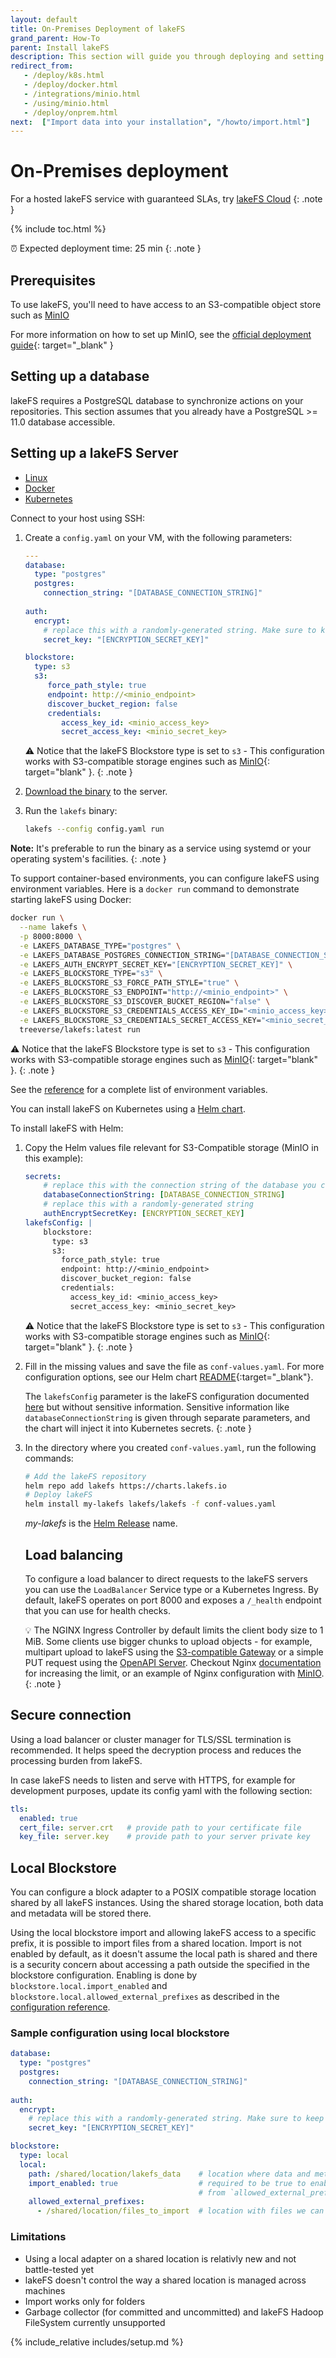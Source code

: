 ```yaml
---
layout: default
title: On-Premises Deployment of lakeFS
grand_parent: How-To
parent: Install lakeFS
description: This section will guide you through deploying and setting up a production-suitable lakeFS environment on-premises (or on other cloud providers)
redirect_from:
   - /deploy/k8s.html
   - /deploy/docker.html 
   - /integrations/minio.html
   - /using/minio.html
   - /deploy/onprem.html
next:  ["Import data into your installation", "/howto/import.html"]
---
```


# On-Premises deployment

For a hosted lakeFS service with guaranteed SLAs, try [lakeFS Cloud](https://lakefs.cloud)
{: .note }

{% include toc.html %}

⏰ Expected deployment time: 25 min
{: .note }

## Prerequisites

To use lakeFS, you'll need to have access to an S3-compatible object store such as [MinIO](https://min.io)

For more information on how to set up MinIO, see the [official deployment guide](https://min.io/docs/minio/container/operations/installation.html){: target="_blank" }

## Setting up a database

lakeFS requires a PostgreSQL database to synchronize actions on your repositories.
This section assumes that you already have a PostgreSQL >= 11.0 database accessible.


## Setting up a lakeFS Server

<div class="tabs">
  <ul>
    <li><a href="#linux">Linux</a></li>
    <li><a href="#docker">Docker</a></li>
    <li><a href="#k8s">Kubernetes</a></li>
  </ul>
  <div markdown="1" id="linux">

Connect to your host using SSH:

1. Create a `config.yaml` on your VM, with the following parameters:
 
   ```yaml
   ---
   database:
     type: "postgres"
     postgres:
       connection_string: "[DATABASE_CONNECTION_STRING]"
  
   auth:
     encrypt:
       # replace this with a randomly-generated string. Make sure to keep it safe!
       secret_key: "[ENCRYPTION_SECRET_KEY]"
   
   blockstore:
     type: s3
     s3:
        force_path_style: true
        endpoint: http://<minio_endpoint>
        discover_bucket_region: false
        credentials:
           access_key_id: <minio_access_key>
           secret_access_key: <minio_secret_key>
   ```

   ⚠️ Notice that the lakeFS Blockstore type is set to `s3` - This configuration works with S3-compatible storage engines such as [MinIO](https://min.io/){: target="blank" }.
   {: .note }

1. [Download the binary](../index.md#downloads) to the server.

1. Run the `lakefs` binary:

   ```sh
   lakefs --config config.yaml run
   ```

**Note:** It's preferable to run the binary as a service using systemd or your operating system's facilities.
{: .note }

</div>
<div markdown="2" id="docker">

To support container-based environments, you can configure lakeFS using environment variables. Here is a `docker run`
command to demonstrate starting lakeFS using Docker:

```sh
docker run \
  --name lakefs \
  -p 8000:8000 \
  -e LAKEFS_DATABASE_TYPE="postgres" \
  -e LAKEFS_DATABASE_POSTGRES_CONNECTION_STRING="[DATABASE_CONNECTION_STRING]" \
  -e LAKEFS_AUTH_ENCRYPT_SECRET_KEY="[ENCRYPTION_SECRET_KEY]" \
  -e LAKEFS_BLOCKSTORE_TYPE="s3" \
  -e LAKEFS_BLOCKSTORE_S3_FORCE_PATH_STYLE="true" \
  -e LAKEFS_BLOCKSTORE_S3_ENDPOINT="http://<minio_endpoint>" \
  -e LAKEFS_BLOCKSTORE_S3_DISCOVER_BUCKET_REGION="false" \
  -e LAKEFS_BLOCKSTORE_S3_CREDENTIALS_ACCESS_KEY_ID="<minio_access_key>" \
  -e LAKEFS_BLOCKSTORE_S3_CREDENTIALS_SECRET_ACCESS_KEY="<minio_secret_key>" \
  treeverse/lakefs:latest run
```

⚠️ Notice that the lakeFS Blockstore type is set to `s3` - This configuration works with S3-compatible storage engines such as [MinIO](https://min.io/){: target="blank" }.
{: .note }

See the [reference](../reference/configuration.md#using-environment-variables) for a complete list of environment variables.


</div>
<div markdown="3" id="k8s">

You can install lakeFS on Kubernetes using a [Helm chart](https://github.com/treeverse/charts/tree/master/charts/lakefs).

To install lakeFS with Helm:

1. Copy the Helm values file relevant for S3-Compatible storage (MinIO in this example):

   ```yaml
   secrets:
       # replace this with the connection string of the database you created in a previous step:
       databaseConnectionString: [DATABASE_CONNECTION_STRING]
       # replace this with a randomly-generated string
       authEncryptSecretKey: [ENCRYPTION_SECRET_KEY]
   lakefsConfig: |
       blockstore:
         type: s3
         s3:
           force_path_style: true
           endpoint: http://<minio_endpoint>
           discover_bucket_region: false
           credentials:
             access_key_id: <minio_access_key>
             secret_access_key: <minio_secret_key>
   ```

   ⚠️ Notice that the lakeFS Blockstore type is set to `s3` - This configuration works with S3-compatible storage engines such as [MinIO](https://min.io/){: target="blank" }.
   {: .note }
1. Fill in the missing values and save the file as `conf-values.yaml`. For more configuration options, see our Helm chart [README](https://github.com/treeverse/charts/blob/master/charts/lakefs/README.md#custom-configuration){:target="_blank"}.

   The `lakefsConfig` parameter is the lakeFS configuration documented [here](https://docs.lakefs.io/reference/configuration.html) but without sensitive information.
   Sensitive information like `databaseConnectionString` is given through separate parameters, and the chart will inject it into Kubernetes secrets.
   {: .note }

1. In the directory where you created `conf-values.yaml`, run the following commands:

   ```bash
   # Add the lakeFS repository
   helm repo add lakefs https://charts.lakefs.io
   # Deploy lakeFS
   helm install my-lakefs lakefs/lakefs -f conf-values.yaml
   ```

   *my-lakefs* is the [Helm Release](https://helm.sh/docs/intro/using_helm/#three-big-concepts) name.


   ## Load balancing
   
   To configure a load balancer to direct requests to the lakeFS servers you can use the `LoadBalancer` Service type or a Kubernetes Ingress.
   By default, lakeFS operates on port 8000 and exposes a `/_health` endpoint that you can use for health checks.

   💡 The NGINX Ingress Controller by default limits the client body size to 1 MiB.
   Some clients use bigger chunks to upload objects - for example, multipart upload to lakeFS using the [S3-compatible Gateway](../understand/architecture.md#s3-gateway) or 
   a simple PUT request using the [OpenAPI Server](../understand/architecture.md#openapi-server).
   Checkout Nginx [documentation](https://kubernetes.github.io/ingress-nginx/user-guide/nginx-configuration/annotations/#custom-max-body-size) for increasing the limit, or an example of Nginx configuration with [MinIO](https://docs.min.io/docs/setup-nginx-proxy-with-minio.html).
   {: .note }

</div>
</div>

## Secure connection

Using a load balancer or cluster manager for TLS/SSL termination is recommended. It helps speed the decryption process and reduces the processing burden from lakeFS.

In case lakeFS needs to listen and serve with HTTPS, for example for development purposes, update its config yaml with the following section:

```yaml
tls:
  enabled: true
  cert_file: server.crt   # provide path to your certificate file
  key_file: server.key    # provide path to your server private key
```


## Local Blockstore

You can configure a block adapter to a POSIX compatible storage location shared by all lakeFS instances. 
Using the shared storage location, both data and metadata will be stored there.

Using the local blockstore import and allowing lakeFS access to a specific prefix, it is possible to import files from a shared location.
Import is not enabled by default, as it doesn't assume the local path is shared and there is a security concern about accessing a path outside the specified in the blockstore configuration.
Enabling is done by `blockstore.local.import_enabled` and `blockstore.local.allowed_external_prefixes` as described in the [configuration reference](../reference/configuration.md).

### Sample configuration using local blockstore

```yaml
database:
  type: "postgres"
  postgres:
    connection_string: "[DATABASE_CONNECTION_STRING]"
  
auth:
  encrypt:
    # replace this with a randomly-generated string. Make sure to keep it safe!
    secret_key: "[ENCRYPTION_SECRET_KEY]"

blockstore:
  type: local
  local:
    path: /shared/location/lakefs_data    # location where data and metadata kept by lakeFS
    import_enabled: true                  # required to be true to enable import files
                                          # from `allowed_external_prefixes` locations
    allowed_external_prefixes:
      - /shared/location/files_to_import  # location with files we can import into lakeFS, require access from lakeFS
```

### Limitations

- Using a local adapter on a shared location is relativly new and not battle-tested yet
- lakeFS doesn't control the way a shared location is managed across machines
- Import works only for folders
- Garbage collector (for committed and uncommitted) and lakeFS Hadoop FileSystem currently unsupported

{% include_relative includes/setup.md %}
